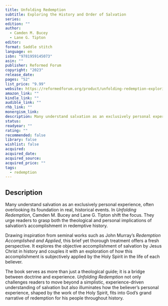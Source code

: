 ```yaml
---
title: Unfolding Redemption
subtitle: Exploring the History and Order of Salvation
series: 
edition: ""
author:
  - Camden M. Bucey
  - Lane G. Tipton
editor: 
format: Saddle stitch
language: en
isbn: "9781959145073"
asin: ""
publisher: Reformed Forum
copyright: "2023"
release_date: 
pages: "52"
list_price: "9.99"
website: https://reformedforum.org/product/unfolding-redemption-exploring-the-history-and-order-of-salvation/
amazon_link: ""
kindle_link: ""
audible_link: ""
rhb_link: ""
monergism_link: 
description: Many understand salvation as an exclusively personal experience, often overlooking its foundation in real, historical events. In _Unfolding Redemption_, Camden M. Bucey and Lane G. Tipton shift the focus. They urge readers to grasp both the theological and personal implications of salvation’s accomplishment in redemptive history.
status: 
readyear: ""
rating: ""
recommended: false
library: false
wishlist: false
acquired: 
acquired_date: 
acquired_source: 
acquired_price: ""
tags:
  - redemption
---
```

## Description

Many understand salvation as an exclusively personal experience, often overlooking its foundation in real, historical events. In _Unfolding Redemption_, Camden M. Bucey and Lane G. Tipton shift the focus. They urge readers to grasp both the theological and personal implications of salvation’s accomplishment in redemptive history.

Drawing inspiration from seminal works such as John Murray’s _Redemption Accomplished and Applied_, this brief yet thorough treatment offers a fresh perspective. It explores the objective accomplishment of salvation by Jesus Christ in history and couples it with an exploration of how this accomplishment is subjectively applied by the Holy Spirit in the life of each believer.

The book serves as more than just a theological guide; it is a bridge between doctrine and experience. _Unfolding Redemption_ not only challenges readers to move beyond a simplistic, experience-driven understanding of salvation but also illuminates how the believer’s personal experience, shaped by the work of the Holy Spirit, fits into God’s grand narrative of redemption for his people throughout history.